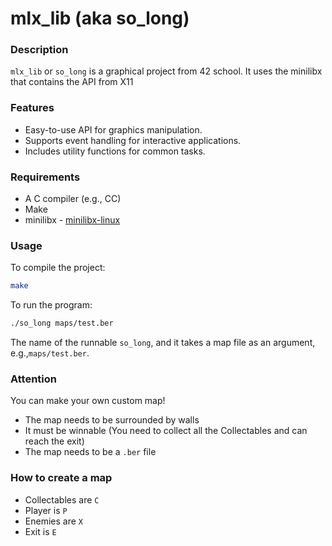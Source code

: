 # mlx_lib (aka so_long)

### Description
`mlx_lib` or `so_long`  is a graphical project from 42 school. It uses the minilibx that contains the API from X11

### Features
- Easy-to-use API for graphics manipulation.
- Supports event handling for interactive applications.
- Includes utility functions for common tasks.

### Requirements
- A C compiler (e.g., CC)
- Make
- minilibx - [minilibx-linux](https://github.com/42Paris/minilibx-linux)

### Usage
To compile the project:
```sh
make
```

To run the program:
```sh
./so_long maps/test.ber
```
The name of the runnable `so_long`, and it takes a map file as an argument, e.g.,`maps/test.ber`.

### Attention 
You can make your own custom map!
- The map needs to be surrounded by walls
- It must be winnable (You need to collect all the Collectables and can reach the exit)
- The map needs to be a `.ber` file

### How to create a map
- Collectables are `C`
- Player is `P`
- Enemies are `X`
- Exit is `E`
